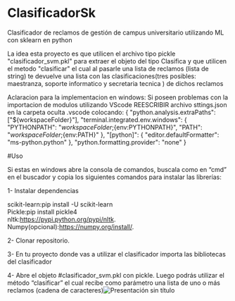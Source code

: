 # ClasificadorSk
Clasificador de reclamos de gestión de campus universitario utilizando ML con  sklearn en python

La idea esta proyecto es que utilicen el archivo tipo pickle "clasificador_svm.pkl" para extraer el objeto del tipo 
Clasifica y que utilicen el metodo "clasificar" el cual al pasarle una lista de reclamos (lista de string) te devuelve una lista
con las clasificaciones(tres posibles: maestranza, soporte informatico y secretaria tecnica ) de 
dichos reclamos


Aclaracion para la implementacion en windows: 
Si poseen problemas con la importacion de modulos utilizando VScode REESCRIBIR archivo sttings.json en la carpeta
oculta .vscode colocando:
{
    "python.analysis.extraPaths": ["${workspaceFolder}"],
    "terminal.integrated.env.windows": {
        "PYTHONPATH": "${workspaceFolder};${env:PYTHONPATH}",
        "PATH": "${workspaceFolder};${env:PATH}"
    },
    "[python]": {
        "editor.defaultFormatter": "ms-python.python"
    },
    "python.formatting.provider": "none"
}


#Uso 

Si estas en windows  abre la consola de comandos, buscala como en “cmd” en el buscador y copia los siguientes comandos para instalar las librerías:

1- Instalar dependencias
 
scikit-learn:pip install -U scikit-learn  
Pickle:pip install pickle4  
nltk:https://pypi.python.org/pypi/nltk.  
Numpy(opcional):https://numpy.org/install/.  

2- Clonar repositorio.

3- En tu proyecto donde vas a utilizar el clasificador importa las bibliotecas del clasificador

4- Abre el objeto #clasificador_svm.pkl con pickle. Luego podrás utilizar el método “clasificar” el cual recibe como parámetro una lista de uno o más reclamos (cadena de caracteres)![Presentación sin título](https://github.com/SalinasSantiago/ClasificadorSk/assets/105006228/5185abd8-8450-48d3-8e80-3e5056537b1e)

